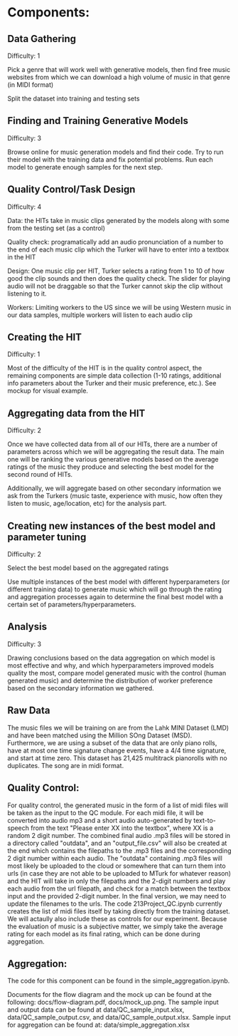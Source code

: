 # Components:

## Data Gathering

Difficulty: 1

Pick a genre that will work well with generative models, then find free music websites from which we can download a high volume of music in that genre (in MIDI format)

Split the dataset into training and testing sets

## Finding and Training Generative Models

Difficulty: 3

Browse online for music generation models and find their code. Try to run their model with the training data and fix potential problems. Run each model to generate enough samples for the next step.

## Quality Control/Task Design

Difficulty: 4

Data: the HITs take in music clips generated by the models along with some from the testing set (as a control)

Quality check: programatically add an audio pronunciation of a number to the end of each music clip which the Turker will have to enter into a textbox in the HIT

Design: One music clip per HIT, Turker selects a rating from 1 to 10 of how good the clip sounds and then does the quality check. The slider for playing audio will not be draggable so that the Turker cannot skip the clip without listening to it.

Workers: Limiting workers to the US since we will be using Western music in our data samples, multiple workers will listen to each audio clip

## Creating the HIT

Difficulty: 1

Most of the difficulty of the HIT is in the quality control aspect, the remaining components are simple data collection (1-10 ratings, additional info parameters about the Turker and their music preference, etc.). See mockup for visual example.

## Aggregating data from the HIT

Difficulty: 2

Once we have collected data from all of our HITs, there are a number of parameters across which we will be aggregating the result data. The main one will be ranking the various generative models based on the average ratings of the music they produce and selecting the best model for the second round of HITs.

Additionally, we will aggregate based on other secondary information we ask from the Turkers (music taste, experience with music, how often they listen to music, age/location, etc) for the analysis part.

## Creating new instances of the best model and parameter tuning

Difficulty: 2

Select the best model based on the aggregated ratings

Use multiple instances of the best model with different hyperparameters (or different training data) to generate music which will go through the rating and aggregation processes again to determine the final best model with a certain set of parameters/hyperparameters.

## Analysis

Difficulty: 3

Drawing conclusions based on the data aggregation on which model is most effective and why, and which hyperparameters improved models quality the most, compare model generated music with the control (human generated music) and determine the distribution of worker preference based on the secondary information we gathered.

## Raw Data

The music files we will be training on are from the Lahk MINI Dataset (LMD) and have been matched using the Million SOng Dataset (MSD). Furthermore, we are using a subset of the data that are only piano rolls, have at most one time signature change events, have a 4/4 time signature, and start at time zero. This dataset has 21,425 multitrack pianorolls with no duplicates. The song are in midi format.

## Quality Control: 
For quality control, the generated music in the form of a list of midi files will be taken as the input to the QC module. For each midi file, it will be converted into audio mp3 and a short audio auto-generated by text-to-speech from the text "Please enter XX into the textbox", where XX is a random 2 digit number. The combined final audio .mp3 files will be stored in a directory called "outdata", and an "output_file.csv" will also be created at the end which contains the filepaths to the .mp3 files and the corresponding 2 digit number within each audio. The "outdata" containing .mp3 files will most likely be uploaded to the cloud or somewhere that can turn them into urls (in case they are not able to be uploaded to MTurk for whatever reason) and the HIT will take in only the filepaths and the 2-digit numbers and play each audio from the url filepath, and check for a match between the textbox input and the provided 2-digit number. In the final version, we may need to update the filenames to the urls. The code 213Project_QC.ipynb currently creates the list of midi files itself by taking directly from the training dataset. We will actaully also include these as controls for our experiment. Because the evaluation of music is a subjective matter, we simply take the average rating for each model as its final rating, which can be done during aggregation.

## Aggregation: 

The code for this component can be found in the simple_aggregation.ipynb. 

Documents for the flow diagram and the mock up can be found at the following: docs/flow-diagram.pdf, docs/mock_up.png.
The sample input and output data can be found at data/QC_sample_input.xlsx, data/QC_sample_output.csv, and data/QC_sample_output.xlsx.
Sample input for aggregation can be found at: data/simple_aggregation.xlsx

